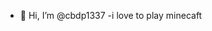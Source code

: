 - 👋 Hi, I’m @cbdp1337
-i love to play minecaft

<!---
cbdp1337/cbdp1337 is a ✨ special ✨ repository because its `README.md` (this file) appears on your GitHub profile.
You can click the Preview link to take a look at your changes.
--->
